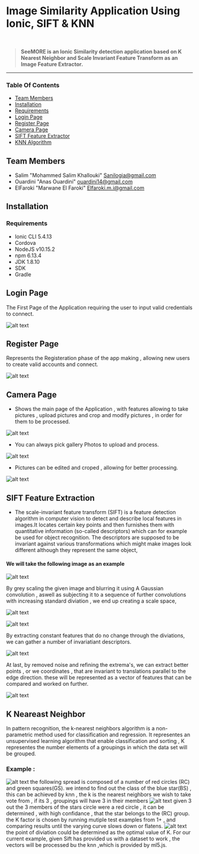 # Image Similarity Application Using Ionic, SIFT & KNN
<br />
<blockquote>
  <b>SeeMORE is an Ionic Similarity detection application based on K Nearest Neighbor and Scale Invariant Feature Transform as an Image Feature Extractor.</b>
</blockquote>
<hr>

### Table Of Contents
* [Team Members](#Team-Members)
* [Installation](#Installation)
* [Requirements](#Requirements)
* [Login Page](#Login-Page)
* [Register Page](#Register-Page)
* [Camera Page](#Camera-Page)
* [SIFT Feature Extractor](#SIFT-Feature-Extraction)
* [KNN Algorithm](#K-Nearest-Neighbor-Page)

## Team Members

* Salim         "Mohammed Salim Khallouki" Sanilogia@gmail.com
* Ouardini      "Anas Ouardini"            ouardini14@gmail.com
* ElFaroki      "Marwane El Faroki"        Elfaroki.m.i@gmail.com

## Installation 

### Requirements

* Ionic CLI 5.4.13 
* Cordova 
* NodeJS v10.15.2
* npm 6.13.4
* JDK 1.8.10
* SDK
* Gradle

## Login Page
The First Page of the Application requiring the user to input valid credentials to connect.

![alt text](https://i.imgur.com/0MJFTAu.jpg)

## Register Page
Represents the Registeration phase of the app making , allowing new users to create valid accounts and connect.

![alt text](https://i.imgur.com/VOsGHhN.jpg)

## Camera Page
* Shows the main page of the Application , with features allowing to take pictures , upload pictures and crop and modify pictures , in order for them to be processed.

![alt text](https://i.imgur.com/2ifAHpZ.jpg)

* You can always pick gallery Photos to upload and process.

![alt text](https://i.imgur.com/pneMmOf.jpg)

* Pictures can be edited and croped , allowing for better processing.

![alt text](https://i.imgur.com/4LwMs2s.jpg)

## SIFT Feature Extraction

* The scale-invariant feature transform (SIFT) is a feature detection algorithm in computer vision to detect and describe local features in images.It locates certain key points and then furnishes them with quantitative information (so-called descriptors) which can for example be used for object recognition. The descriptors are supposed to be invariant against various transformations which might make images look different although they represent the same object, 
#### We will take the following image as an example
![alt text](https://i.imgur.com/AChs2aC.jpg)

By grey scaling the given image and blurring it using A Gaussian convolution , aswell as subjecting it to a sequence of further convolutions with increasing standard diviation , we end up creating a scale space, 

![alt text](https://i.imgur.com/C6dtwxF.png)

![alt text](https://i.imgur.com/pelbZy1.png)

By extracting constant features that do no change through the diviations, we can gather a number of invariatiant descriptors.

![alt text](https://i.imgur.com/elw30wY.png)

At last, by removed noise and refining the extrema's, we can extract better points , or we coordinates , that are invariant to translations parallel to the edge direction. these will be represented as a vector of features that can be compared and worked on further.

![alt text](https://i.imgur.com/EmUOf5X.png)

## K Neareast Neighbor

In pattern recognition, the k-nearest neighbors algorithm is a non-parametric method used for classification and regression. It representes an unsupervised learning algorithm that enable classification and sorting , K representes the number elements of a groupings in which the data set will be grouped.
### Example :
![alt text](https://www.analyticsvidhya.com/wp-content/uploads/2014/10/scenario1.png)
the following spread is composed of a number of red circles (RC) and green squares(GS).
we intend to find out the class of the blue star(BS) , this can be achieved by knn , the k is the nearest neighbors we wish to take vote from , if its 3 , groupings will have 3 in their members
![alt text](https://www.analyticsvidhya.com/wp-content/uploads/2014/10/scenario2.png)
given 3 out the 3 members of the stars circle were a red circle , it can be determined , with high confidance , that the star belongs to the (RC) group. the K factor is chosen by running mutiple test examples from 1+ , and comparing results until the varying curve slows down or flatens.
![alt text](https://www.analyticsvidhya.com/wp-content/uploads/2014/10/training-error.png)
the point of diviation could be determined as the optimal value of K.
For our current example, given Sift has provided us with a dataset to work , the vectors will be processed bu the knn ,which is provided by ml5.js.
